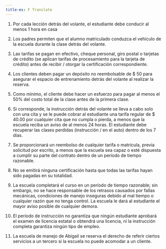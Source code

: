 ```yaml
---
title-es: F Translate
---
```


1. Por cada lección detrás del volante, el estudiante debe conducir al menos 1 hora en casa

2. Los padres permiten que el alumno matriculado conduzca el vehículo de la escuela durante la clase detrás del volante.

3. Las tarifas se pagan en efectivo, cheque personal, giro postal o tarjetas de crédito (se aplican tarifas de procesamiento para la tarjeta de crédito) antes de recibir / otorgar la certificación correspondiente.

4. Los clientes deben pagar un depósito no reembolsable de \$ 50 para asegurar el espacio de entrenamiento detrás del volante al realizar la reserva.

5. Como mínimo, el cliente debe hacer un esfuerzo para pagar al menos el 50% del costo total de la clase antes de la primera clase.

6. Si corresponde, la instrucción detrás del volante se lleva a cabo solo con una cita y se le puede cobrar al estudiante una tarifa regular de \$ 40.00 por cualquier cita que no cumpla o pierda, a menos que la escuela reciba un aviso de al menos 24 horas. El estudiante debe recuperar las clases perdidas (instrucción / en el auto) dentro de los 7 días.

7. Se proporcionará un reembolso de cualquier tarifa o matrícula, previa solicitud por escrito, a menos que la escuela sea capaz o esté dispuesta a cumplir su parte del contrato dentro de un período de tiempo razonable.

8. No se emitirá ninguna certificación hasta que todas las tarifas hayan sido pagadas en su totalidad.

9. La escuela completará el curso en un período de tiempo razonable; sin embargo, no se hace responsable de los retrasos causados ​​por fallas mecánicas, condiciones de manejo inseguras debido al mal tiempo o cualquier razón que no tenga control. La escuela le dará al estudiante el mayor aviso posible de cualquier demora.

10. El período de instrucción no garantiza que ningún estudiante aprobará el examen de licencia estatal o obtendrá una licencia, ni la instrucción completa garantiza ningún tipo de empleo.

11. La escuela de manejo de Abigail se reserva el derecho de referir ciertos servicios a un tercero si la escuela no puede acomodar a un cliente.
